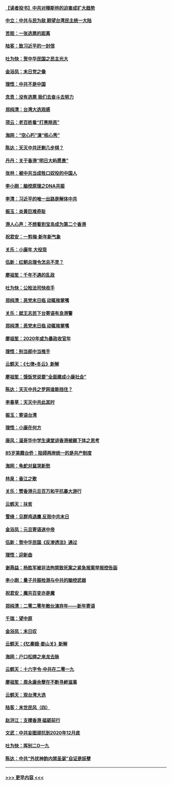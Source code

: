 #### [【读者投书】中共对穆斯林的迫害成扩大趋势](../pages/nsc993/n11791371.md?t=01141402) 
#### [中立：中共与民为敌 期望台湾民主统一大陆](../pages/nsc993/n11790392.md?t=01141402) 
#### [苦胆：一张选票的距离](../pages/nsc993/n11788914.md?t=01141402) 
#### [陆客：致习近平的一封信](../pages/nsc993/n11788867.md?t=01141402) 
#### [吐为快：贺中华民国之民主光大](../pages/nsc993/n11788618.md?t=01141402) 
#### [金浴凤：末日党之像](../pages/nsc993/n11787475.md?t=01141402) 
#### [理悟：中共不是中国](../pages/nsc993/n11787463.md?t=01141402) 
#### [念贲：没有选票  我们去奋斗去努力](../pages/nsc993/n11787398.md?t=01141402) 
#### [郑纯清：台湾大选观感](../pages/nsc993/n11786210.md?t=01141402) 
#### [项云：老百姓看“打黑除恶”](../pages/nsc993/n11785398.md?t=01141402) 
#### [海网：“空心朽”演“核心秀”](../pages/nsc993/n11783874.md?t=01141402) 
#### [陈达：天灭中共还剩几步棋？](../pages/nsc993/n11783719.md?t=01141402) 
#### [丹丹：关于香港“明日大屿愿景”](../pages/nsc993/n11783273.md?t=01141402) 
#### [张林：被中共当成牲口奴役的中国人](../pages/nsc993/n11782397.md?t=01141402) 
#### [李小刚：脑控原理之DNA共振](../pages/nsc993/n11780962.md?t=01141402) 
#### [李清：习近平的唯一出路是解体中共](../pages/nsc993/n11780866.md?t=01141402) 
#### [振玉：炎黄巨难奇耻](../pages/nsc993/n11779632.md?t=01141402) 
#### [港人心声：不想看到宝岛成为第二个香港](../pages/nsc993/n11778817.md?t=01141402) 
#### [祝君安：一剪梅‧新年新气象](../pages/nsc993/n11776340.md?t=01141402) 
#### [关乐：小康年 大役现](../pages/nsc993/n11774213.md?t=01141402) 
#### [伍新：红朝总理令怎总不灵？](../pages/nsc993/n11770813.md?t=01141402) 
#### [廖祖笙：千年不遇的乱政](../pages/nsc993/n11770373.md?t=01141402) 
#### [吐为快：公检法司快收手](../pages/nsc993/n11770359.md?t=01141402) 
#### [郑纯清：恶党末日临 动辄挨掌嘴](../pages/nsc993/n11769912.md?t=01141402) 
#### [关乐：就王志民下台寄语有良港警](../pages/nsc993/n11769903.md?t=01141402) 
#### [郑纯清：恶党末日临 动辄挨掌嘴](../pages/nsc993/n11769356.md?t=01141402) 
#### [廖祖笙：2020年或为暴政收官年](../pages/nsc993/n11768216.md?t=01141402) 
#### [理悟：别当郎中当推手](../pages/nsc993/n11768243.md?t=01141402) 
#### [云鹤天：《七律▪冬云》新解](../pages/nsc993/n11768204.md?t=01141402) 
#### [廖祖笙：饿饭党说要“全面建成小康社会”](../pages/nsc993/n11767482.md?t=01141402) 
#### [陈达：天灭中共之罗网谁能挡住？](../pages/nsc993/n11767465.md?t=01141402) 
#### [李春草：天灭中共此其时](../pages/nsc993/n11767452.md?t=01141402) 
#### [振玉：寄语台湾](../pages/nsc993/n11767432.md?t=01141402) 
#### [理悟：小康在何方](../pages/nsc993/n11767394.md?t=01141402) 
#### [唐风：温哥华中学生课堂讲香港被踢下体之思考](../pages/nsc993/n11766848.md?t=01141402) 
#### [85岁美籍台侨：阻碍两岸统一的是共产制度](../pages/nsc993/n11765043.md?t=01141402) 
#### [海网：龟蛇对鼠哭新愁](../pages/nsc993/n11764895.md?t=01141402) 
#### [林泉：香江之歌](../pages/nsc993/n11764415.md?t=01141402) 
#### [关乐：赞香港元旦百万和平抗暴大游行](../pages/nsc993/n11764382.md?t=01141402) 
#### [云鹤天：扶贫](../pages/nsc993/n11764245.md?t=01141402) 
#### [雪绮：见群鸡退鹰  反观中共末日](../pages/nsc993/n11762112.md?t=01141402) 
#### [金浴凤：元旦寄语迷中帝](../pages/nsc993/n11761788.md?t=01141402) 
#### [伍新：贺中华民国《反渗透法》通过](../pages/nsc993/n11761994.md?t=01141402) 
#### [理悟：迎新曲](../pages/nsc993/n11761152.md?t=01141402) 
#### [谢燕益：杨胜军被非法拘禁致死案之紧急报案举报控告函](../pages/nsc993/n11756134.md?t=01141402) 
#### [李小刚：量子共振检测与中共的脑控武器](../pages/nsc993/n11754518.md?t=01141402) 
#### [祝君安：魔共百变亦是魔](../pages/nsc993/n11754469.md?t=01141402) 
#### [郑纯清：二零二零年散伙演弃年——新年寄语](../pages/nsc993/n11754195.md?t=01141402) 
#### [千瑞：望中原](../pages/nsc993/n11754159.md?t=01141402) 
#### [金浴凤：末日叹](../pages/nsc993/n11752359.md?t=01141402) 
#### [云鹤天：《忆秦娥‧娄山关》新解](../pages/nsc993/n11752348.md?t=01141402) 
#### [海网：户口松绑之来龙去脉](../pages/nsc993/n11752328.md?t=01141402) 
#### [云鹤天：十六字令‧中共在二零一九](../pages/nsc993/n11752305.md?t=01141402) 
#### [廖祖笙：周永康余孽在不断寻衅滋事](../pages/nsc993/n11751013.md?t=01141402) 
#### [云鹤天：观台湾大选](../pages/nsc993/n11751007.md?t=01141402) 
#### [陆客：末世民风（四）](../pages/nsc993/n11749203.md?t=01141402) 
#### [赵洪江：支撑香港 砥砺前行](../pages/nsc993/n11748482.md?t=01141402) 
#### [文武：中共妄图顽抗到2020年12月底](../pages/nsc993/n11748446.md?t=01141402) 
#### [吐为快：挥别二O一九](../pages/nsc993/n11748411.md?t=01141402) 
#### [陈达：中共“外扰神韵内禁圣诞”自证是妖孽](../pages/nsc993/n11748226.md?t=01141402) 

----
#### [ >>> 更早内容 <<< ](../indexes/nsc993-earlier.md)
